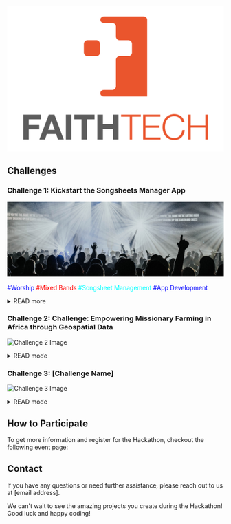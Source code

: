 ![Organization Logo](logo.png)

## Challenges

### Challenge 1: Kickstart the Songsheets Manager App
![Challenge 1 Image](challenge_1.jpg)

<span style="color: blue">#Worship</span>
<span style="color: red">#Mixed Bands</span>
<span style="color: cyan">#Songsheet Management</span>
<span style="color: blue">#App Development</span>


<details>
<summary>READ more</summary>
[Description of the challenge goes here...]
</details>


### Challenge 2: Challenge: Empowering Missionary Farming in Africa through Geospatial Data
![Challenge 2 Image](challenge2.png)

<details>
<summary>READ mode</summary>
[Description of the challenge goes here...]
</details>

### Challenge 3: [Challenge Name]
![Challenge 3 Image](challenge3.png)

<details>
<summary>READ mode</summary>
[Description of the challenge goes here...]
</details>

## How to Participate

To get more information and register for the Hackathon, checkout the following event page:



## Contact

If you have any questions or need further assistance, please reach out to us at [email address].

We can't wait to see the amazing projects you create during the Hackathon! Good luck and happy coding!
